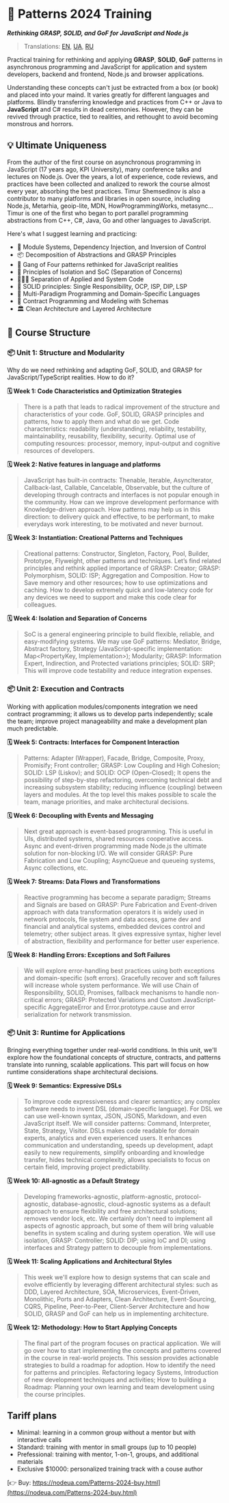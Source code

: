 # 🚀 Patterns 2024 Training

***Rethinking GRASP, SOLID, and GoF for JavaScript and Node.js***

> Translations: [EN](./Patterns-2024.md), [UA](./Patterns-2024-ua.md), [RU](./Patterns-2024-ru.md)

Practical training for rethinking and applying **GRASP**, **SOLID**, **GoF** patterns in asynchronous programming and JavaScript for application and system developers, backend and frontend, Node.js and browser applications.

Understanding these concepts can't just be extracted from a box (or book) and placed into your maind. It varies greatly for different languages and platforms.
Blindly transferring knowledge and practices from C++ or Java to **JavaScript** and C# results in dead ceremonies.
However, they can be revived through practice, tied to realities, and rethought to avoid becoming monstrous and horrors.

## 💡 Ultimate Uniqueness
  
From the author of the first course on asynchronous programming in JavaScript (17 years ago, KPI University), many conference talks and lectures on Node.js. Over the years, a lot of experience, code reviews, and practices have been collected and analized to rework the course almost every year, absorbing the best practices. Timur Shemsedinov is also a contributor to many platforms and libraries in open source, including Node.js, Metarhia, geoip-lite, MDN, HowProgrammingWorks, metasync... Timur is one of the first who began to port parallel programming abstractions from C++, C#, Java, Go and other languages ​​to JavaScript.

Here's what I suggest learning and practicing:

* 📂 Module Systems, Dependency Injection, and Inversion of Control
* 📦 Decomposition of Abstractions and GRASP Principles
* 🧩 Gang of Four patterns rethinked for JavaScript realities
* 🔮 Principles of Isolation and SoC (Separation of Concerns)
* 👷🏻‍♂️ Separation of Applied and System Code
* 🧩 SOLID principles: Single Responsibility, OCP, ISP, DIP, LSP
* 🌟 Multi-Paradigm Programming and Domain-Specific Languages
* 🧩 Contract Programming and Modeling with Schemas
* 🏛️ Clean Architecture and Layered Architecture

## 📖 Course Structure

### 📦 Unit 1: Structure and Modularity

Why do we need rethinking and adapting GoF, SOLID, and GRASP for JavaScript/TypeScript realities. How to do it?

**🗓️ Week 1: Code Characteristics and Optimization Strategies**

> There is a path that leads to radical improvement of the structure and
characteristics of your code. GoF, SOLID, GRASP principles and
patterns, how to apply them and what do we get. Code characteristics:
readability (understanding), reliability, testability,
maintainability, reusability, flexibility, security. Optimal use of
computing resources: processor, memory, input-output and cognitive
resources of developers.

**🗓️ Week 2: Native features in language and platforms**

> JavaScript has built-in contracts: Thenable, Iterable, AsyncIterator,
Callback-last, Callable, Cancelable, Observable, but the culture of
developing through contracts and interfaces is not popular enough in
the community. How can we improve development performance with
Knowledge-driven approach. How patterns may help us in this direction:
to delivery quick and effective, to be performant, to make everydays
work interesting, to be motivated and never burnout.

**🗓️ Week 3: Instantiation: Creational Patterns and Techniques**
> Creational patterns: Constructor, Singleton, Factory, Pool, Builder,
Prototype, Flyweight, other patterns and techniques. Let’s find
related principles and rethink applied importance of GRASP: Creator;
GRASP: Polymorphism, SOLID: ISP; Aggregation and Composition. How to
Save memory and other resources; how to use optimizations and caching.
How to develop extremely quick and low-latency code for any devices
we need to support and make this code clear for colleagues.

**🗓️ Week 4: Isolation and Separation of Concerns**

> SoC is a general engineering principle to build flexible, reliable,
and easy-modifying systems. We may use GoF patterns: Mediator, Bridge,
Abstract factory, Strategy (JavaScript-specific implementation:
Map<PropertyKey, Implementation>); Modularity; GRASP: Information
Expert, Indirection, and Protected variations principles; SOLID: SRP;
This will improve code testability and reduce integration expenses.

### 📦 Unit 2: Execution and Contracts

Working with application modules/components integration we need
contract programming; it allows us to develop parts independently;
scale the team; improve project manageability and make a development
plan much predictable.

**🗓️ Week 5: Contracts: Interfaces for Component Interaction**

> Patterns: Adapter (Wrapper), Facade, Bridge, Composite, Proxy,
Promisify; Front controller; GRASP: Low Coupling and High Cohesion;
SOLID: LSP (Liskov); and SOLID: OCP (Open-Closed); It opens
the possibility of step-by-step refactoring, overcoming technical debt
and increasing subsystem stability; reducing influence (coupling)
between layers and modules. At the top level this makes possible to
scale the team, manage priorities, and make architectural decisions.

**🗓️ Week 6: Decoupling with Events and Messaging**

> Next great approach is event-based programming. This is useful in UIs,
distributed systems, shared resources cooperative access. Async and
event-driven programming made Node.js the ultimate solution for
non-blocking I/O. We will consider GRASP: Pure Fabrication and Low
Coupling; AsyncQueue and queueing systems, Async collections, etc.

**🗓️ Week 7: Streams: Data Flows and Transformations**

> Reactive programming has become a separate paradigm; Streams and
Signals are based on GRASP: Pure Fabrication and Event-driven approach
with data transformation operators it is widely used in network
protocols, file system and data access, game dev and financial and
analytical systems, embedded devices control and telemetry; other
subject areas. It gives expressive syntax, higher level of
abstraction, flexibility and performance for better user experience.

**🗓️ Week 8: Handling Errors: Exceptions and Soft Failures**

> We will explore error-handling best practices using both
exceptions and domain-specific (soft errors). Gracefully recover and
soft failures will increase whole system performance. We will use
Chain of Responsibility, SOLID, Promises, fallback mechanisms to
handle non-critical errors; GRASP: Protected Variations and Custom
JavaScript-specific AggregateError and Error.prototype.cause and
error serialization for network transmission.

### 📦 Unit 3: Runtime for Applications

Bringing everything together under real-world conditions. In this unit,
we'll explore how the foundational concepts of structure, contracts, and
patterns translate into running, scalable applications. This part will
focus on how runtime considerations shape architectural decisions.

**🗓️ Week 9: Semantics: Expressive DSLs**

> To improve code expressiveness and clearer semantics; any complex
software needs to invent DSL (domain-specific language). For DSL we
can use well-known syntax, JSON, JSON5, Markdown, and even JavaScript
itself. We will consider patterns: Command, Interpreter, State,
Strategy, Visitor. DSLs makes code readable for domain experts,
analytics and even experienced users. It enhances communication and
understanding, speeds up development, adapt easily to new
requirements, simplify onboarding and knowledge transfer, hides
technical complexity, allows specialists to focus on certain field,
improving project predictability.

**🗓️ Week 10: All-agnostic as a Default Strategy**

> Developing frameworks-agnostic, platform-agnostic, protocol-agnostic,
database-agnostic, cloud-agnostic systems as a default approach to
ensure flexibility and free architectural solutions; removes vendor
lock, etc. We certainly don't need to implement all aspects of
agnostic approach, but some of them will bring valuable benefits in
system scaling and during system operation. We will use isolation,
GRASP: Controller; SOLID: DIP; using IoC and DI; using interfaces and
Strategy pattern to decouple from implementations.

**🗓️ Week 11: Scaling Applications and Architectural Styles**

> This week we'll explore how to design systems that can scale and
evolve efficiently by leveraging different architectural styles: such
as DDD, Layered Architecture, SOA, Microservices, Event-Driven,
Monolithic, Ports and Adapters, Clean Architecture, Event-Sourcing,
CQRS, Pipeline, Peer-to-Peer, Client-Server Architecture and how
SOLID, GRASP and GoF can help us in implementing architecture.

**🗓️ Week 12: Methodology: How to Start Applying Concepts**

> The final part of the program focuses on practical application.
We will go over how to start implementing the concepts and patterns
covered in the course in real-world projects. This session provides
actionable strategies to build a roadmap for adoption. How to identify
the need for patterns and principles. Refactoring legacy Systems,
Introduction of new development techniques and activities; How to
building a Roadmap: Planning your own learning and team development
using the course principles.

##  Tariff plans

* Minimal: learning in a common group without a mentor but with interactive calls
* Standard: training with mentor in small groups (up to 10 people)
* Prefessional: training with mentor, 1-on-1, groups, and additional materials
* Exclusive $10000: personalized training track with a couse author

[👉 Buy: https://nodeua.com/Patterns-2024-buy.html](https://nodeua.com/Patterns-2024-buy.html)
